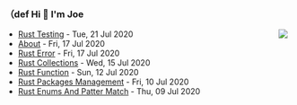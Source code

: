 ### （def Hi 👋 I'm Joe

<img align="right" src="https://github-readme-stats.vercel.app/api?username=holicc&show_icons=true&icon_color=805AD5&text_color=718096&bg_color=ffffff&hide_title=true" />

* [Rust Testing](https://holicc.github.io/2020/07/rust-testing/) - Tue, 21 Jul 2020 
* [About](https://holicc.github.io/about/) - Fri, 17 Jul 2020 
* [Rust Error](https://holicc.github.io/2020/07/rust-error/) - Fri, 17 Jul 2020 
* [Rust Collections](https://holicc.github.io/2020/07/rust-collections/) - Wed, 15 Jul 2020 
* [Rust Function](https://holicc.github.io/2020/07/rocketmq-overstock/) - Sun, 12 Jul 2020 
* [Rust Packages Management](https://holicc.github.io/2020/07/rust-packages-management/) - Fri, 10 Jul 2020 
* [Rust Enums And Patter Match](https://holicc.github.io/2020/07/rust-enums-and-patter-match/) - Thu, 09 Jul 2020 
